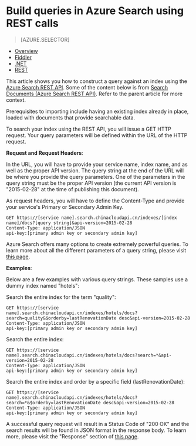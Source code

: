 <properties
	pageTitle="Build queries in Azure Search using REST calls | Windows Azure | Hosted cloud search service"
	description="Build a search query in Azure search and use search parameters to filter, sort, and facet search result using the .NET library or SDK."
	services="search"
	documentationCenter=""
	authors="HeidiSteen"
	manager="mblythe"
	editor=""
    tags="azure-portal"/>

<tags
	ms.service="search"
	ms.date="11/17/2015"
	wacn.date=""/>

# Build queries in Azure Search using REST calls
> [AZURE.SELECTOR]
- [Overview](/documentation/articles/search-query-overview)
- [Fiddler](/documentation/articles/search-fiddler)
- [.NET](/documentation/articles/search-query-dotnet)
- [REST](/documentation/articles/search-query-rest-api)

This article shows you how to construct a query against an index using the [Azure Search REST API](https://msdn.microsoft.com/zh-cn/library/azure/dn798935.aspx). Some of the content below is from [Search Documents (Azure Search REST API)](https://msdn.microsoft.com/zh-cn/library/azure/dn798927.aspx). Refer to the parent article for more context.

Prerequisites to importing include having an existing index already in place, loaded with documents that provide searchable data.

To search your index using the REST API, you will issue a GET HTTP request. Your query parameters will be defined within the URL of the HTTP request.

**Request and Request Headers**:

In the URL, you will have to provide your service name, index name, and as well as the proper API version. The query string at the end of the URL will be where you provide the query parameters. One of the parameters in the query string must be the proper API version (the current API version is "2015-02-28" at the time of publishing this document).

As request headers, you will have to define the Content-Type and provide your service's Primary or Secondary Admin Key.

	GET https://[service name].search.chinacloudapi.cn/indexes/[index name]/docs?[query string]&api-version=2015-02-28
	Content-Type: application/JSON
	api-key:[primary admin key or secondary admin key]

Azure Search offers many options to create extremely powerful queries. To learn more about all the different parameters of a query string, please visit [this page](https://msdn.microsoft.com/zh-cn/library/azure/dn798927.aspx).

**Examples**:

Below are a few examples with various query strings. These samples use a dummy index named "hotels":

Search the entire index for the term "quality":

	GET https://[service name].search.chinacloudapi.cn/indexes/hotels/docs?search=quality&$orderby=lastRenovationDate desc&api-version=2015-02-28
	Content-Type: application/JSON
	api-key:[primary admin key or secondary admin key]

Search the entire index:

	GET https://[service name].search.chinacloudapi.cn/indexes/hotels/docs?search=*&api-version=2015-02-28
	Content-Type: application/JSON
	api-key:[primary admin key or secondary admin key]

Search the entire index and order by a specific field (lastRenovationDate):

	GET https://[service name].search.chinacloudapi.cn/indexes/hotels/docs?search=*&$orderby=lastRenovationDate desc&api-version=2015-02-28
	Content-Type: application/JSON
	api-key:[primary admin key or secondary admin key]

A successful query request will result in a Status Code of "200 OK" and the search results will be found in JSON format in the response body. To learn more, please visit the "Response" section of [this page](https://msdn.microsoft.com/zh-cn/library/azure/dn798927.aspx).
